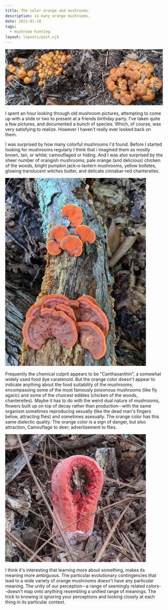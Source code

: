 ```yaml
---
title: The color orange and mushrooms.
description: so many orange mushrooms.
date: 2021-01-10
tags:
  - mushroom hunting
layout: layouts/post.njk
---
```


![""](/img/2021_01_10_honey.jpg)

I spent an hour looking through old mushroom pictures, attempting to come up with a slide or two to present at a friends birthday party. I've taken quite a few pictures, and documented a bunch of species. Which, of course, was very satisfying to realize. However I haven't really ever looked back on them.  

I was surprised by how many colorful mushrooms I'd found. Before I started looking for mushrooms regularly I think that i imagined them as mostly brown, tan, or white; camouflaged or hiding. And I was also surprised by the sheer number of orangish mushrooms; pale orange (and delicious) chicken of the woods, bright pumpkin jack-o-lantern mushrooms, yellow bolletes, glowing translucent witches butter, and delicate cinnabar-red chanterelles. 

<img src="/img/2020_11_29_cinnabar.jpg" width="150" style="width: 450px" />

Frequently the chemical culprit appears to be "Canthaxanthin", a somewhat widely used food dye caratenoid. But the orange color doesn't appear to indicate anything about the food suitability of the mushrooms; encompassing some of the most famously poisonous mushrooms (like fly agaric) and some of the choicest edibles (chicken of the woods, chanterelles). Maybe it has to do with the weird dual nature of mushrooms, flowers built up on top of decay rather than production--with the same organism sometimes reproducing sexually  (like the dead man's fingers below, attracting flies) and sometimes asexually. The orange color has this same dialectic quality. The orange color is a sign of danger, but also attraction, Camouflage to deer; advertisement to flies. 


<img src="/img/2021_01_10_dead_man.jpg" width="150" style="width: 450px" />


I think it's interesting that learning more about something, makes its meaning more ambiguous. The particular evolutionary contingencies that lead to a wide variety of orange mushrooms doesn't have any particular meaning. The unity of our perception--a range of seemingly related colors--doesn't map onto anything resembling a unified range of meanings. The trick to knowing is ignoring your perceptions and looking closely at each thing in its particular context. 